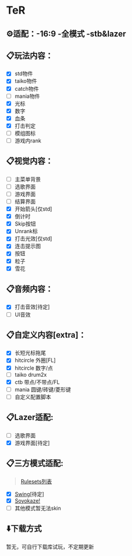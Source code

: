 # TeR

## ⚙️适配：-16:9 -全模式 -stb&lazer

## 📋玩法内容：
- [x] std物件
- [x] taiko物件
- [x] catch物件
- [ ] mania物件
- [x] 光标
- [x] 数字
- [x] 血条
- [x] 打击判定
- [ ] 模组图标
- [ ] 游戏内rank

## 📋视觉内容：
- [ ] 主菜单背景
- [ ] 选歌界面
- [ ] 游戏界面
- [ ] 结算界面
- [x] 开始箭头[仅std]
- [x] 倒计时
- [x] Skip按钮
- [x] Unrank标
- [x] 打击光效[仅std]
- [x] 连击提示图
- [x] 按钮
- [x] 粒子
- [x] 雪花

## 📋音频内容：
- [x] 打击音效[待定]
- [ ] UI音效

## 📋自定义内容[extra]：
- [x] 长短光标拖尾
- [x] hitcircle 外圈[FL]
- [x] hitcircle 数字/点 
- [ ] taiko drum2x
- [x] ctb 带点/不带点/FL
- [ ] mania 圆键/砖键/菱形键
- [ ] 自定义配置脚本

## 📋Lazer适配:
- [ ] 选歌界面
- [x] 游戏界面[待定]

## 📋三方模式适配:
>[Rulesets列表](https://rulesets.info/rulesets)
- [x] [Swing](https://github.com/EVAST9919/lazer-swing/)[待定]
- [x] [Soyokaze!](https://github.com/goodtrailer/soyokaze)
- [ ] 其他模式暂无法skin

## ⬇️下载方式
暂无，可自行下载库试玩，不定期更新
